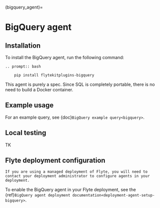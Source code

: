 (bigquery_agent)=

# BigQuery agent

## Installation

To install the BigQuery agent, run the following command:

```{eval-rst}
.. prompt:: bash

    pip install flytekitplugins-bigquery
```

This agent is purely a spec. Since SQL is completely portable, there is no need to build a Docker container.

## Example usage

For an example query, see {doc}`BigQuery example query<bigquery>`.

## Local testing

TK

## Flyte deployment configuration

```{note}
If you are using a managed deployment of Flyte, you will need to contact your deployment administrator to configure agents in your deployment.
```

To enable the BigQuery agent in your Flyte deployment, see the {ref}`BigQuery agent deployment documentation<deployment-agent-setup-bigquery>`.
